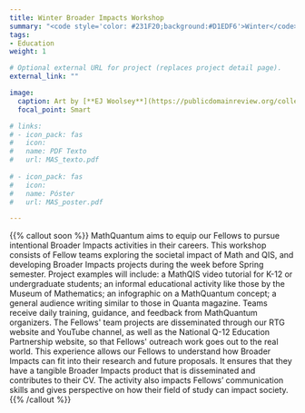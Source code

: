 ```yaml
---
title: Winter Broader Impacts Workshop
summary: "<code style='color: #231F20;background:#D1EDF6'>Winter</code> <br> 1-week workshop to explore the societal impact of QIS and Fellows' own interests in outreach."
tags:
- Education
weight: 1

# Optional external URL for project (replaces project detail page).
external_link: ""

image:
  caption: Art by [**EJ Woolsey**](https://publicdomainreview.org/collection/fancy-turning)
  focal_point: Smart

# links:
# - icon_pack: fas
#   icon:
#   name: PDF Texto
#   url: MAS_texto.pdf
  
# - icon_pack: fas
#   icon:
#   name: Póster
#   url: MAS_poster.pdf

---
```


{{% callout soon %}}
MathQuantum aims to equip our Fellows to pursue intentional Broader Impacts activities in their careers. This workshop consists of Fellow teams exploring the societal impact of Math and QIS, and developing Broader Impacts projects during the week before Spring semester. Project examples will include: a MathQIS video tutorial for K-12 or undergraduate students; an informal educational activity like those by the Museum of Mathematics; an infographic on a MathQuantum concept; a general audience writing similar to those in Quanta magazine. Teams receive daily training, guidance, and feedback from MathQuantum organizers. The Fellows' team projects are disseminated through our RTG website
and YouTube channel, as well as the National Q-12 Education Partnership website, so that Fellows' outreach work goes out to the real world. This experience allows our Fellows to understand how Broader Impacts can fit into their research and future proposals. It ensures that they have a tangible Broader Impacts product that is disseminated and contributes to their CV. The activity also impacts Fellows’ communication
skills and gives perspective on how their field of study can impact society.
{{% /callout %}}
